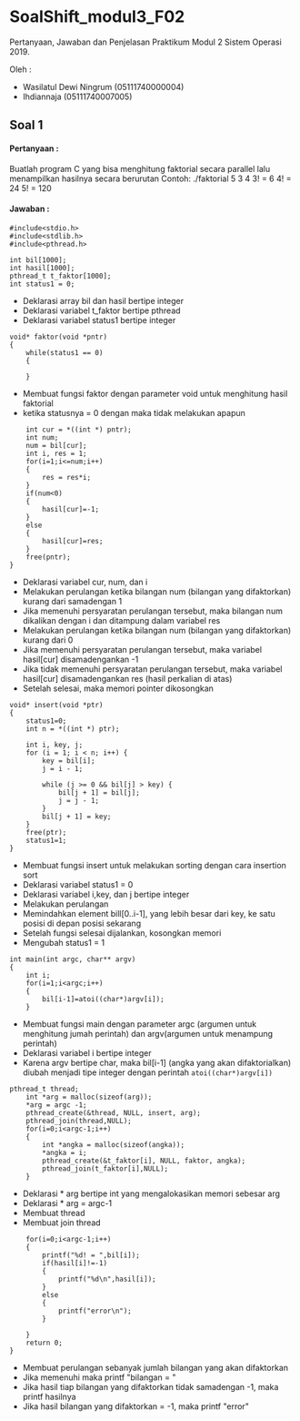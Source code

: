 # SoalShift_modul3_F02
Pertanyaan, Jawaban dan Penjelasan Praktikum Modul 2 Sistem Operasi 2019.

Oleh :
* Wasilatul Dewi Ningrum (05111740000004)
* Ihdiannaja (05111740007005)

## Soal 1
#### Pertanyaan :
Buatlah program C yang bisa menghitung faktorial secara parallel lalu menampilkan hasilnya secara berurutan
Contoh:
	./faktorial 5 3 4
	3! = 6
	4! = 24
	5! = 120
#### Jawaban :
```
#include<stdio.h>
#include<stdlib.h>
#include<pthread.h>

int bil[1000];
int hasil[1000];
pthread_t t_faktor[1000];
int status1 = 0;
```
* Deklarasi array bil dan hasil bertipe integer
* Deklarasi variabel t_faktor bertipe pthread
* Deklarasi variabel status1 bertipe integer

```
void* faktor(void *pntr)
{
    while(status1 == 0)
    {

    }
```
* Membuat fungsi faktor dengan parameter void untuk menghitung hasil faktorial
* ketika statusnya = 0 dengan maka tidak melakukan apapun
```
    int cur = *((int *) pntr);
    int num;
    num = bil[cur];
    int i, res = 1;
    for(i=1;i<=num;i++)
    {
        res = res*i;
    }
    if(num<0)
    {
        hasil[cur]=-1;
    }
    else
    {
        hasil[cur]=res;
    }
    free(pntr);
}
```
* Deklarasi variabel cur, num, dan i
* Melakukan perulangan ketika bilangan num (bilangan yang difaktorkan) kurang dari samadengan 1
* Jika memenuhi persyaratan perulangan tersebut, maka bilangan num dikalikan dengan i dan ditampung dalam variabel res
* Melakukan perulangan ketika bilangan num (bilangan yang difaktorkan) kurang dari 0
* Jika memenuhi persyaratan perulangan tersebut, maka variabel hasil[cur] disamadengankan -1
* Jika tidak memenuhi persyaratan perulangan tersebut, maka variabel hasil[cur] disamadengankan res (hasil perkalian di atas)
* Setelah selesai, maka memori pointer dikosongkan
```
void* insert(void *ptr) 
{ 
    status1=0;
    int n = *((int *) ptr);
    
    int i, key, j; 
    for (i = 1; i < n; i++) { 
        key = bil[i]; 
        j = i - 1; 

        while (j >= 0 && bil[j] > key) { 
            bil[j + 1] = bil[j]; 
            j = j - 1; 
        } 
        bil[j + 1] = key; 
    }
    free(ptr);
    status1=1; 
} 
```
* Membuat fungsi insert untuk melakukan sorting dengan cara insertion sort
* Deklarasi variabel status1 = 0
* Deklarasi variabel i,key, dan j bertipe integer
* Melakukan perulangan 
* Memindahkan element bill[0..i-1], yang lebih besar dari key, ke satu posisi di depan posisi sekarang  
* Setelah fungsi selesai dijalankan, kosongkan memori 
* Mengubah status1 = 1
```
int main(int argc, char** argv)
{
    int i;
    for(i=1;i<argc;i++)
    {
        bil[i-1]=atoi((char*)argv[i]);
    }
```
* Membuat fungsi main dengan parameter argc (argumen untuk menghitung jumah perintah) dan argv(argumen untuk menampung perintah) 
* Deklarasi variabel i bertipe integer
* Karena argv bertipe char, maka bil[i-1] (angka yang akan difaktorialkan) diubah menjadi tipe integer dengan perintah `atoi((char*)argv[i])`
```
pthread_t thread;
    int *arg = malloc(sizeof(arg));
    *arg = argc -1;
    pthread_create(&thread, NULL, insert, arg);
    pthread_join(thread,NULL);
    for(i=0;i<argc-1;i++)
    {
        int *angka = malloc(sizeof(angka));
        *angka = i;
        pthread_create(&t_faktor[i], NULL, faktor, angka);
        pthread_join(t_faktor[i],NULL);
    }
```
* Deklarasi * arg bertipe int yang mengalokasikan memori sebesar arg
* Deklarasi * arg = argc-1
* Membuat thread 
* Membuat join thread
```
    for(i=0;i<argc-1;i++)
    {
        printf("%d! = ",bil[i]);
        if(hasil[i]!=-1)
        {
            printf("%d\n",hasil[i]);
        }
        else
        {
            printf("error\n");
        }
        
    }
    return 0;
}
```
* Membuat perulangan sebanyak jumlah bilangan yang akan difaktorkan
* Jika memenuhi maka printf "bilangan = "
* Jika hasil tiap bilangan yang difaktorkan tidak samadengan -1, maka printf hasilnya
* Jika hasil bilangan yang difaktorkan = -1, maka printf "error"
